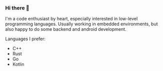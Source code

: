 ### Hi there 👋

I'm a code enthusiast by heart, especially interested in low-level programming languages. 
Usually working in embedded environments, but also happy to do some backend and android development.

Languages I prefer:
  * C++
  * Rust
  * Go
  * Kotlin

<!--
**niclaslind/niclaslind** is a ✨ _special_ ✨ repository because its `README.md` (this file) appears on your GitHub profile.

Here are some ideas to get you started:

- 👯 I’m looking to collaborate on ...
- 🤔 I’m looking for help with ...
- 📫 How to reach me: ...
- 😄 Pronouns: ...
- ⚡ Fun fact: ...
-->
